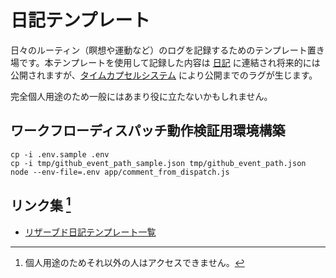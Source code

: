 # 日記テンプレート
日々のルーティン（瞑想や運動など）のログを記録するためのテンプレート置き場です。本テンプレートを使用して記録した内容は [日記](https://github.com/noraworld/diary) に連結され将来的には公開されますが、[タイムカプセルシステム](https://github.com/noraworld/diary#%E3%82%BF%E3%82%A4%E3%83%A0%E3%82%AB%E3%83%97%E3%82%BB%E3%83%AB%E3%82%B7%E3%82%B9%E3%83%86%E3%83%A0) により公開までのラグが生じます。

完全個人用途のため一般にはあまり役に立たないかもしれません。

## ワークフローディスパッチ動作検証用環境構築
```shell
cp -i .env.sample .env
cp -i tmp/github_event_path_sample.json tmp/github_event_path.json
node --env-file=.env app/comment_from_dispatch.js
```

## リンク集 [^link_note]
* [リザーブド日記テンプレート一覧](https://github.com/noraworld/diary-templates/issues)

[^link_note]: 個人用途のためそれ以外の人はアクセスできません。

